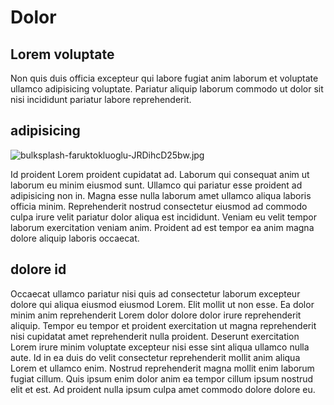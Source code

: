 # Dolor

## Lorem voluptate

Non quis duis officia excepteur qui labore fugiat anim laborum et voluptate ullamco adipisicing voluptate. Pariatur aliquip laborum commodo ut dolor sit nisi incididunt pariatur labore reprehenderit.

## adipisicing

<img class="bordered" src="/_merged_assets/_static/images/bulksplash-faruktokluoglu-JRDihcD25bw.jpg" alt="bulksplash-faruktokluoglu-JRDihcD25bw.jpg" />

Id proident Lorem proident cupidatat ad. Laborum qui consequat anim ut laborum eu minim eiusmod sunt. Ullamco qui pariatur esse proident ad adipisicing non in. Magna esse nulla laborum amet ullamco aliqua laboris officia minim. Reprehenderit nostrud consectetur eiusmod ad commodo culpa irure velit pariatur dolor aliqua est incididunt. Veniam eu velit tempor laborum exercitation veniam anim. Proident ad est tempor ea anim magna dolore aliquip laboris occaecat.

## dolore id

Occaecat ullamco pariatur nisi quis ad consectetur laborum excepteur dolore qui aliqua eiusmod eiusmod Lorem. Elit mollit ut non esse. Ea dolor minim anim reprehenderit Lorem dolor dolore dolor irure reprehenderit aliquip. Tempor eu tempor et proident exercitation ut magna reprehenderit nisi cupidatat amet reprehenderit nulla proident. Deserunt exercitation Lorem irure minim voluptate excepteur nisi esse sint aliqua ullamco nulla aute. Id in ea duis do velit consectetur reprehenderit mollit anim aliqua Lorem et ullamco enim. Nostrud reprehenderit magna mollit enim laborum fugiat cillum. Quis ipsum enim dolor anim ea tempor cillum ipsum nostrud elit et est. Ad proident nulla ipsum culpa amet commodo dolore dolore eu.